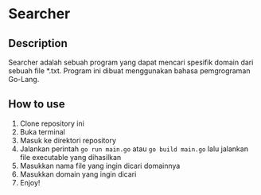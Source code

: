 # Searcher
## Description
Searcher adalah sebuah program yang dapat mencari spesifik domain dari sebuah file *.txt. Program ini dibuat menggunakan bahasa pemgrograman Go-Lang.
## How to use
1. Clone repository ini
2. Buka terminal
3. Masuk ke direktori repository
4. Jalankan perintah `go run main.go` atau `go build main.go` lalu jalankan file executable yang dihasilkan
5. Masukkan nama file yang ingin dicari domainnya
6. Masukkan domain yang ingin dicari
7. Enjoy!